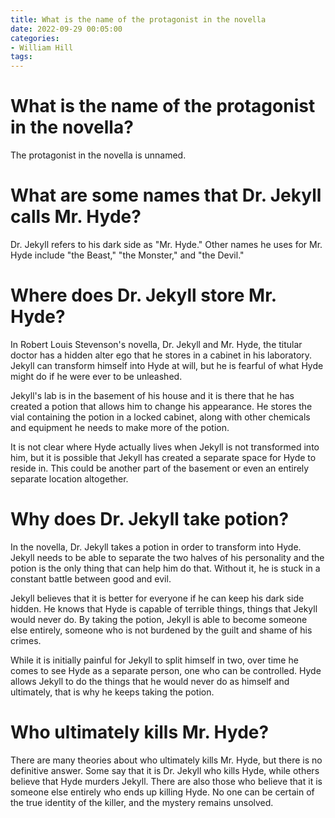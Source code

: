 ```yaml
---
title: What is the name of the protagonist in the novella 
date: 2022-09-29 00:05:00
categories:
- William Hill
tags:
---
```



#  What is the name of the protagonist in the novella? 

The protagonist in the novella is unnamed.

#  What are some names that Dr. Jekyll calls Mr. Hyde? 

Dr. Jekyll refers to his dark side as "Mr. Hyde." Other names he uses for Mr. Hyde include "the Beast," "the Monster," and "the Devil."

#  Where does Dr. Jekyll store Mr. Hyde? 

In Robert Louis Stevenson's novella, Dr. Jekyll and Mr. Hyde, the titular doctor has a hidden alter ego that he stores in a cabinet in his laboratory. Jekyll can transform himself into Hyde at will, but he is fearful of what Hyde might do if he were ever to be unleashed.

Jekyll's lab is in the basement of his house and it is there that he has created a potion that allows him to change his appearance. He stores the vial containing the potion in a locked cabinet, along with other chemicals and equipment he needs to make more of the potion.

It is not clear where Hyde actually lives when Jekyll is not transformed into him, but it is possible that Jekyll has created a separate space for Hyde to reside in. This could be another part of the basement or even an entirely separate location altogether.

#  Why does Dr. Jekyll take potion? 

In the novella, Dr. Jekyll takes a potion in order to transform into Hyde. Jekyll needs to be able to separate the two halves of his personality and the potion is the only thing that can help him do that. Without it, he is stuck in a constant battle between good and evil.

Jekyll believes that it is better for everyone if he can keep his dark side hidden. He knows that Hyde is capable of terrible things, things that Jekyll would never do. By taking the potion, Jekyll is able to become someone else entirely, someone who is not burdened by the guilt and shame of his crimes.

While it is initially painful for Jekyll to split himself in two, over time he comes to see Hyde as a separate person, one who can be controlled. Hyde allows Jekyll to do the things that he would never do as himself and ultimately, that is why he keeps taking the potion.

#  Who ultimately kills Mr. Hyde?

There are many theories about who ultimately kills Mr. Hyde, but there is no definitive answer. Some say that it is Dr. Jekyll who kills Hyde, while others believe that Hyde murders Jekyll. There are also those who believe that it is someone else entirely who ends up killing Hyde. No one can be certain of the true identity of the killer, and the mystery remains unsolved.